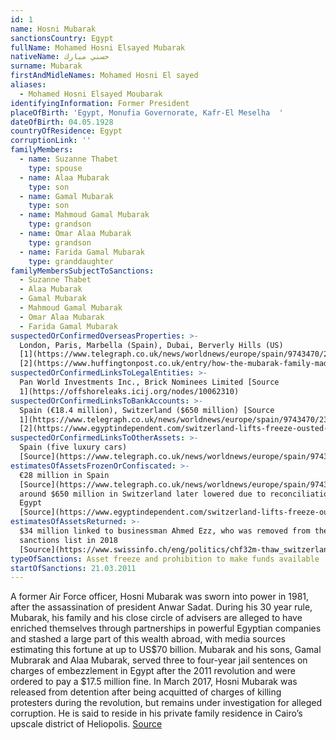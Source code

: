 ```yaml
---
id: 1
name: Hosni Mubarak
sanctionsCountry: Egypt
fullName: Mohamed Hosni Elsayed Mubarak
nativeName: حسني مبارك
surname: Mubarak
firstAndMidleNames: Mohamed Hosni El sayed
aliases:
  - Mohamed Hosni Elsayed Moubarak
identifyingInformation: Former President
placeOfBirth: 'Egypt, Monufia Governorate, Kafr-El Meselha  '
dateOfBirth: 04.05.1928
countryOfResidence: Egypt
corruptionLink: ''
familyMembers:
  - name: Suzanne Thabet
    type: spouse
  - name: Alaa Mubarak
    type: son
  - name: Gamal Mubarak
    type: son
  - name: Mahmoud Gamal Mubarak
    type: grandson
  - name: Omar Alaa Mubarak
    type: grandson
  - name: Farida Gamal Mubarak
    type: granddaughter
familyMembersSubjectToSanctions:
  - Suzanne Thabet
  - Alaa Mubarak
  - Gamal Mubarak
  - Mahmoud Gamal Mubarak
  - Omar Alaa Mubarak
  - Farida Gamal Mubarak
suspectedOrConfirmedOverseasProperties: >-
  London, Paris, Marbella (Spain), Dubai, Berverly Hills (US)
  [1](https://www.telegraph.co.uk/news/worldnews/europe/spain/9743470/23-million-of-Hosni-Mubarak-assets-seized-in-Spain.html),
  [2](https://www.huffingtonpost.co.uk/entry/how-the-mubarak-family-made-its-billions_n_821757)
suspectedOrConfirmedLinksToLegalEntities: >-
  Pan World Investments Inc., Brick Nominees Limited [Source
  1](https://offshoreleaks.icij.org/nodes/10062310)
suspectedOrConfirmedLinksToBankAccounts: >-
  Spain (€18.4 million), Switzerland ($650 million) [Source
  1](https://www.telegraph.co.uk/news/worldnews/europe/spain/9743470/23-million-of-Hosni-Mubarak-assets-seized-in-Spain.html),
  [2](https://www.egyptindependent.com/switzerland-lifts-freeze-ousted-mubaraks-financial-assets/)
suspectedOrConfirmedLinksToOtherAssets: >-
  Spain (five luxury cars)
  [Source](https://www.telegraph.co.uk/news/worldnews/europe/spain/9743470/23-million-of-Hosni-Mubarak-assets-seized-in-Spain.html)
estimatesOfAssetsFrozenOrConfiscated: >-
  €28 million in Spain
  [Source](https://www.telegraph.co.uk/news/worldnews/europe/spain/9743470/23-million-of-Hosni-Mubarak-assets-seized-in-Spain.html),
  around $650 million in Switzerland later lowered due to reconciliations in
  Egypt
  [Source](https://www.egyptindependent.com/switzerland-lifts-freeze-ousted-mubaraks-financial-assets/)
estimatesOfAssetsReturned: >-
  $34 million linked to businessman Ahmed Ezz, who was removed from the
  sanctions list in 2018
  [Source](https://www.swissinfo.ch/eng/politics/chf32m-thaw_switzerland-repatriates-chunk-of-frozen-mubarak-funds/43999128)
typeOfSanctions: Asset freeze and prohibition to make funds available
startOfSanctions: 21.03.2011
---
```

A former Air Force officer, Hosni Mubarak was sworn into power in 1981, after 
the assassination of president Anwar Sadat. 
During his 30 year rule, Mubarak, his family and his close circle of advisers 
are alleged to have enriched themselves through partnerships in powerful 
Egyptian companies and stashed a large part of this wealth abroad, with media 
sources estimating this fortune at up to US$70 billion. Mubarak and his sons, 
Gamal Mubrarak and Alaa Mubarak, served three to four-year jail sentences on 
charges of embezzlement in Egypt after the 2011 revolution and were ordered to 
pay a $17.5 million fine. In March 2017, Hosni Mubarak was released from 
detention after being acquitted of charges of killing protesters during the 
revolution, but remains under investigation for alleged corruption. He is said 
to reside in his private family residence in Cairo’s upscale district of 
Heliopolis. [Source](https://www.bbc.com/news/world-middle-east-12301713)
